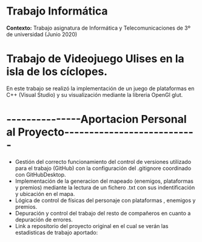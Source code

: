 # Trabajo Informática
**Contexto:** Trabajo asignatura de Informática y Telecomunicaciones de 3º de universidad (Junio 2020)

# Trabajo de Videojuego Ulises en la isla de los cíclopes.
En este trabajo se realizó la implementación de un juego de plataformas en C++ (Visual Studio) y su visualización mediante la libreria OpenGl glut.

# ---------------Aportacion Personal al Proyecto---------------------------

- Gestión del correcto funcionamiento del control de versiones utilizado para el trabajo (GitHub) con la configuración del .gitignore coordinado con GitHubDesktop.
- Implementación de la generacion del mapeado (enemigos, plataformas y premios) mediante la lectura de un fichero .txt con sus indentificación y ubicación en el mapa.
- Lógica de control de físicas del personaje con plataformas , enemigos y premios.
- Depuración y control del trabajo del resto de compañeros en cuanto a depuración de errores.
- Link a repositorio del proyecto original en el cual se verán las estadisticas de trabajo aportado:
